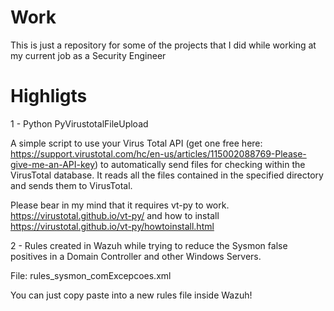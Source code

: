 # Work

This is just a repository for some of the projects that I did while working at my current job as a Security Engineer

# Highligts

1 - Python PyVirustotalFileUpload

A simple script to use your Virus Total API (get one free here: https://support.virustotal.com/hc/en-us/articles/115002088769-Please-give-me-an-API-key) to automatically send files for checking within the VirusTotal database. It reads all the files contained in the specified directory and sends them to VirusTotal.

Please bear in my mind that it requires vt-py to work. https://virustotal.github.io/vt-py/ and how to install https://virustotal.github.io/vt-py/howtoinstall.html

2 - Rules created in Wazuh while trying to reduce the Sysmon false positives in a Domain Controller and other Windows Servers.

File: rules_sysmon_comExcepcoes.xml

You can just copy paste into a new rules file inside Wazuh!
